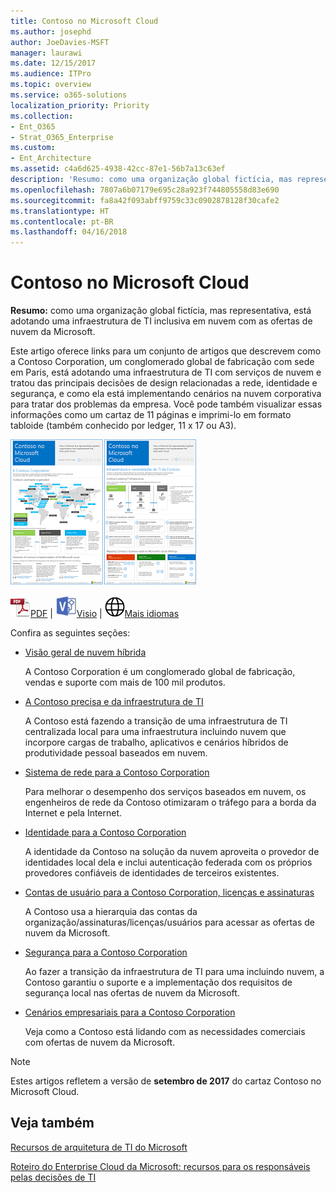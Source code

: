 ```yaml
---
title: Contoso no Microsoft Cloud
ms.author: josephd
author: JoeDavies-MSFT
manager: laurawi
ms.date: 12/15/2017
ms.audience: ITPro
ms.topic: overview
ms.service: o365-solutions
localization_priority: Priority
ms.collection:
- Ent_O365
- Strat_O365_Enterprise
ms.custom:
- Ent_Architecture
ms.assetid: c4a6d625-4938-42cc-87e1-56b7a13c63ef
description: 'Resumo: como uma organização global fictícia, mas representativa, está adotando uma infraestrutura de TI inclusiva em nuvem com as ofertas de nuvem da Microsoft.'
ms.openlocfilehash: 7807a6b07179e695c28a923f744805558d83e690
ms.sourcegitcommit: fa8a42f093abff9759c33c0902878128f30cafe2
ms.translationtype: HT
ms.contentlocale: pt-BR
ms.lasthandoff: 04/16/2018
---
```

# <a name="contoso-in-the-microsoft-cloud"></a>Contoso no Microsoft Cloud

 **Resumo:** como uma organização global fictícia, mas representativa, está adotando uma infraestrutura de TI inclusiva em nuvem com as ofertas de nuvem da Microsoft.
  
Este artigo oferece links para um conjunto de artigos que descrevem como a Contoso Corporation, um conglomerado global de fabricação com sede em Paris, está adotando uma infraestrutura de TI com serviços de nuvem e tratou das principais decisões de design relacionadas a rede, identidade e segurança, e como ela está implementando cenários na nuvem corporativa para tratar dos problemas da empresa. Você pode também visualizar essas informações como um cartaz de 11 páginas e imprimi-lo em formato tabloide (também conhecido por ledger, 11 x 17 ou A3).
  
[![Imagem em miniatura do cartaz Contoso na Microsoft Cloud](images/Contoso_Poster/Thumbnail.png)](https://www.microsoft.com/download/details.aspx?id=54427)
  
![Arquivo PDF](images/Common_Images/PDFIcon.png)[PDF](https://go.microsoft.com/fwlink/p/?linkid=842085)  | ![Arquivo do Visio](images/Common_Images/VisioIcon.png)[Visio](https://go.microsoft.com/fwlink/p/?linkid=842086)  | ![Ver uma página com as versões em outros idiomas](images/Common_Images/GlobeIcon.png)[Mais idiomas](https://www.microsoft.com/download/details.aspx?id=54427)
  
Confira as seguintes seções:
  
- [Visão geral de nuvem híbrida](hybrid-cloud-overview.md)
    
    A Contoso Corporation é um conglomerado global de fabricação, vendas e suporte com mais de 100 mil produtos.
    
- [A Contoso precisa e da infraestrutura de TI](contoso-it-infrastructure-and-needs.md)
    
    A Contoso está fazendo a transição de uma infraestrutura de TI centralizada local para uma infraestrutura incluindo nuvem que incorpore cargas de trabalho, aplicativos e cenários híbridos de produtividade pessoal baseados em nuvem.
    
- [Sistema de rede para a Contoso Corporation](networking-for-the-contoso-corporation.md)
    
    Para melhorar o desempenho dos serviços baseados em nuvem, os engenheiros de rede da Contoso otimizaram o tráfego para a borda da Internet e pela Internet.
    
- [Identidade para a Contoso Corporation](identity-for-the-contoso-corporation.md)
    
    A identidade da Contoso na solução da nuvem aproveita o provedor de identidades local dela e inclui autenticação federada com os próprios provedores confiáveis de identidades de terceiros existentes.
    
- [Contas de usuário para a Contoso Corporation, licenças e assinaturas](subscriptions-licenses-and-user-accounts-for-the-contoso-corporation.md)
    
    A Contoso usa a hierarquia das contas da organização/assinaturas/licenças/usuários para acessar as ofertas de nuvem da Microsoft.
    
- [Segurança para a Contoso Corporation](security-for-the-contoso-corporation.md)
    
    Ao fazer a transição da infraestrutura de TI para uma incluindo nuvem, a Contoso garantiu o suporte e a implementação dos requisitos de segurança local nas ofertas de nuvem da Microsoft.
    
- [Cenários empresariais para a Contoso Corporation](enterprise-scenarios-for-the-contoso-corporation.md)
    
    Veja como a Contoso está lidando com as necessidades comerciais com ofertas de nuvem da Microsoft.
    
> [!NOTE]
> Estes artigos refletem a versão de **setembro de 2017** do cartaz Contoso no Microsoft Cloud.
  
## <a name="see-also"></a>Veja também

[Recursos de arquitetura de TI do Microsoft](microsoft-cloud-it-architecture-resources.md)

[Roteiro do Enterprise Cloud da Microsoft: recursos para os responsáveis pelas decisões de TI](https://sway.com/FJ2xsyWtkJc2taRD)



